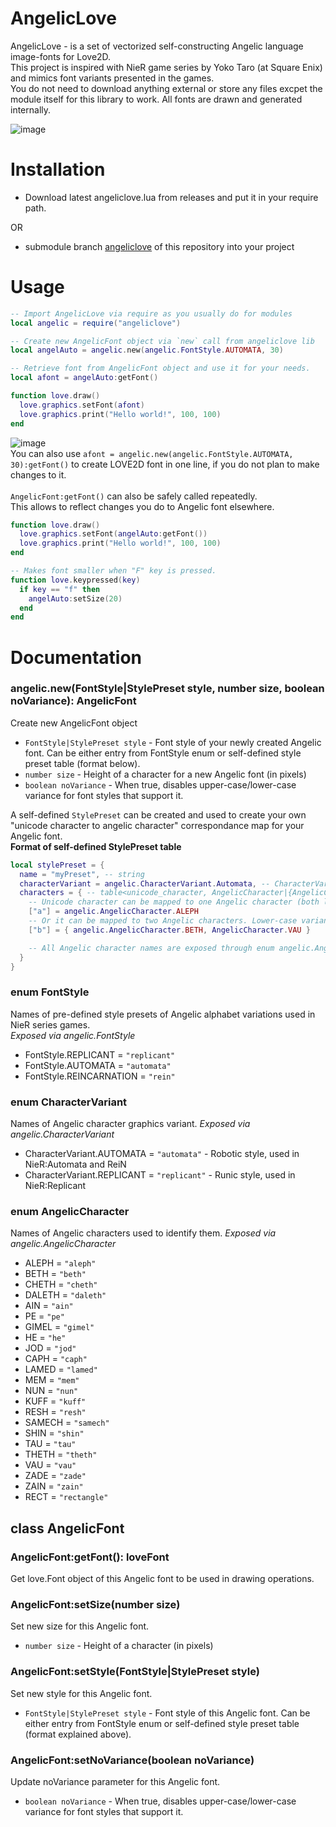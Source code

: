# AngelicLove
AngelicLove - is a set of vectorized self-constructing Angelic language image-fonts for Love2D.  
This project is inspired with NieR game series by Yoko Taro (at Square Enix) and mimics font variants presented in the games.  
You do not need to download anything external or store any files excpet the module itself for this library to work. All fonts are drawn and generated internally.

![image](https://github.com/user-attachments/assets/8b85bc53-b6be-41d5-b9e6-4850d524e809)

# Installation
* Download latest angeliclove.lua from releases and put it in your require path.
  
OR
* submodule branch [angeliclove](https://github.com/REUSS-dev/AngelicLove/tree/angeliclove) of this repository into your project

# Usage
```lua
-- Import AngelicLove via require as you usually do for modules
local angelic = require("angeliclove")

-- Create new AngelicFont object via `new` call from angeliclove lib
local angelAuto = angelic.new(angelic.FontStyle.AUTOMATA, 30)

-- Retrieve font from AngelicFont object and use it for your needs.
local afont = angelAuto:getFont()

function love.draw()
  love.graphics.setFont(afont)
  love.graphics.print("Hello world!", 100, 100)
end
```
![image](https://github.com/user-attachments/assets/571eca0b-5747-4a43-98ab-732138079a63)  
You can also use `afont = angelic.new(angelic.FontStyle.AUTOMATA, 30):getFont()` to create LOVE2D font in one line, if you do not plan to make changes to it.\
\
`AngelicFont:getFont()` can also be safely called repeatedly.  
This allows to reflect changes you do to Angelic font elsewhere.
```lua
function love.draw()
  love.graphics.setFont(angelAuto:getFont())
  love.graphics.print("Hello world!", 100, 100)
end

-- Makes font smaller when "F" key is pressed.
function love.keypressed(key)
  if key == "f" then
    angelAuto:setSize(20)
  end
end
```
# Documentation
### angelic.new(FontStyle|StylePreset style, number size, boolean noVariance): AngelicFont
Create new AngelicFont object
* `FontStyle|StylePreset style` - Font style of your newly created Angelic font. Can be either entry from FontStyle enum or self-defined style preset table (format below).
* `number size` - Height of a character for a new Angelic font (in pixels)
* `boolean noVariance` - When true, disables upper-case/lower-case variance for font styles that support it.

A self-defined `StylePreset` can be created and used to create your own "unicode character to angelic character" correspondance map for your Angelic font.  
**Format of self-defined StylePreset table**
```lua
local stylePreset = {
  name = "myPreset", -- string
  characterVariant = angelic.CharacterVariant.Automata, -- CharacterVariant
  characters = { -- table<unicode_character, AngelicCharacter|{AngelicCharacter, AngelicCharacter}> Unicode to Angelic character map.
    -- Unicode character can be mapped to one Angelic character (both lower-case and upper-case variations of this unicode character will be mapped to this Angelic character)
    ["a"] = angelic.AngelicCharacter.ALEPH
    -- Or it can be mapped to two Angelic characters. Lower-case variant will use the first element of the table, upper-case variant will use second element of the table. If noVariance is enabled for this Angelic font, upper-case will also use first element of the table as its Angelic character.
    ["b"] = { angelic.AngelicCharacter.BETH, AngelicCharacter.VAU }

    -- All Angelic character names are exposed through enum angelic.AngelicCharacter
  }
}
```
### enum **FontStyle**
Names of pre-defined style presets of Angelic alphabet variations used in NieR series games.  
*Exposed via angelic.FontStyle*
* FontStyle.REPLICANT = `"replicant"`
* FontStyle.AUTOMATA = `"automata"`
* FontStyle.REINCARNATION = `"rein"`

### enum **CharacterVariant**
Names of Angelic character graphics variant.
*Exposed via angelic.CharacterVariant*
* CharacterVariant.AUTOMATA = `"automata"` - Robotic style, used in NieR:Automata and ReiN
* CharacterVariant.REPLICANT = `"replicant"` - Runic style, used in NieR:Replicant

### enum **AngelicCharacter**
Names of Angelic characters used to identify them.
*Exposed via angelic.AngelicCharacter*
* ALEPH = `"aleph"`
* BETH = `"beth"`
* CHETH = `"cheth"`
* DALETH = `"daleth"`
* AIN = `"ain"`
* PE = `"pe"`
* GIMEL = `"gimel"`
* HE = `"he"`
* JOD = `"jod"`
* CAPH = `"caph"`
* LAMED = `"lamed"`
* MEM = `"mem"`
* NUN = `"nun"`
* KUFF = `"kuff"`
* RESH = `"resh"`
* SAMECH = `"samech"`
* SHIN = `"shin"`
* TAU = `"tau"`
* THETH = `"theth"`
* VAU = `"vau"`
* ZADE = `"zade"`
* ZAIN = `"zain"`
* RECT = `"rectangle"`

## class AngelicFont

### AngelicFont:getFont(): loveFont
Get love.Font object of this Angelic font to be used in drawing operations.

### AngelicFont:setSize(number size)
Set new size for this Angelic font.
* `number size` - Height of a character (in pixels)

### AngelicFont:setStyle(FontStyle|StylePreset style)
Set new style for this Angelic font.
* `FontStyle|StylePreset style` - Font style of this Angelic font. Can be either entry from FontStyle enum or self-defined style preset table (format explained above).

### AngelicFont:setNoVariance(boolean noVariance)
Update noVariance parameter for this Angelic font.
* `boolean noVariance` - When true, disables upper-case/lower-case variance for font styles that support it.
